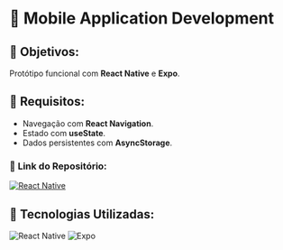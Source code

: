 # 📱 **Mobile Application Development**

## 🔶 **Objetivos:**
Protótipo funcional com **React Native** e **Expo**.

## 🔧 **Requisitos:**
- Navegação com **React Navigation**.
- Estado com **useState**.
- Dados persistentes com **AsyncStorage**.

### 📂 **Link do Repositório:**  
[![React Native](https://img.shields.io/badge/React%20Native-Repositório-61DAFB?style=flat-square&logo=react)](https://reactnative.dev/)

## 🎨 **Tecnologias Utilizadas:**
![React Native](https://img.shields.io/badge/React%20Native-61DAFB?style=flat-square&logo=react)
![Expo](https://img.shields.io/badge/Expo-000020?style=flat-square&logo=expo)
